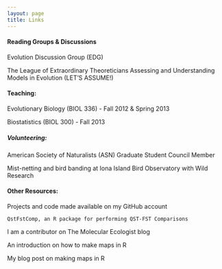 ```yaml
---
layout: page
title: Links
---
```



#### Reading Groups & Discussions

Evolution Discussion Group (EDG)

The League of Extraordinary Theoreticians Assessing and Understanding Models in Evolution (LET’S ASSUME!)


#### Teaching:

Evolutionary Biology (BIOL 336) - Fall 2012 & Spring 2013

Biostatistics (BIOL 300) - Fall 2013


##### Volunteering:

American Society of Naturalists (ASN) Graduate Student Council Member

Mist-netting and bird banding at Iona Island Bird Observatory with Wild Research


#### Other Resources:

Projects and code made available on my GitHub account

    QstFstComp, an R package for performing QST-FST Comparisons

I am a contributor on The Molecular Ecologist blog

An introduction on how to make maps in R 

My blog post on making maps in R
